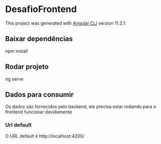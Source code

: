 # DesafioFrontend

This project was generated with [Angular CLI](https://github.com/angular/angular-cli) version 11.2.1.

## Baixar dependências

npm install

## Rodar projeto

ng serve

## Dados para consumir

Os dados são fornecidos pelo backend, ele precisa estar rodando para o frontend funcionar devidamente

### Url default

O URL default é http://localhost:4200/
